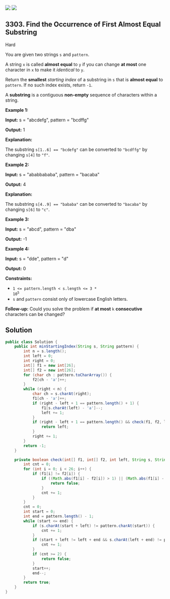 [![](https://img.shields.io/github/stars/javadev/LeetCode-in-Java?label=Stars&style=flat-square)](https://github.com/javadev/LeetCode-in-Java)
[![](https://img.shields.io/github/forks/javadev/LeetCode-in-Java?label=Fork%20me%20on%20GitHub%20&style=flat-square)](https://github.com/javadev/LeetCode-in-Java/fork)

## 3303\. Find the Occurrence of First Almost Equal Substring

Hard

You are given two strings `s` and `pattern`.

A string `x` is called **almost equal** to `y` if you can change **at most** one character in `x` to make it _identical_ to `y`.

Return the **smallest** _starting index_ of a substring in `s` that is **almost equal** to `pattern`. If no such index exists, return `-1`.

A **substring** is a contiguous **non-empty** sequence of characters within a string.

**Example 1:**

**Input:** s = "abcdefg", pattern = "bcdffg"

**Output:** 1

**Explanation:**

The substring `s[1..6] == "bcdefg"` can be converted to `"bcdffg"` by changing `s[4]` to `"f"`.

**Example 2:**

**Input:** s = "ababbababa", pattern = "bacaba"

**Output:** 4

**Explanation:**

The substring `s[4..9] == "bababa"` can be converted to `"bacaba"` by changing `s[6]` to `"c"`.

**Example 3:**

**Input:** s = "abcd", pattern = "dba"

**Output:** \-1

**Example 4:**

**Input:** s = "dde", pattern = "d"

**Output:** 0

**Constraints:**

*   <code>1 <= pattern.length < s.length <= 3 * 10<sup>5</sup></code>
*   `s` and `pattern` consist only of lowercase English letters.

**Follow-up:** Could you solve the problem if **at most** `k` **consecutive** characters can be changed?

## Solution

```java
public class Solution {
    public int minStartingIndex(String s, String pattern) {
        int n = s.length();
        int left = 0;
        int right = 0;
        int[] f1 = new int[26];
        int[] f2 = new int[26];
        for (char ch : pattern.toCharArray()) {
            f2[ch - 'a']++;
        }
        while (right < n) {
            char ch = s.charAt(right);
            f1[ch - 'a']++;
            if (right - left + 1 == pattern.length() + 1) {
                f1[s.charAt(left) - 'a']--;
                left += 1;
            }
            if (right - left + 1 == pattern.length() && check(f1, f2, left, s, pattern)) {
                return left;
            }
            right += 1;
        }
        return -1;
    }

    private boolean check(int[] f1, int[] f2, int left, String s, String pattern) {
        int cnt = 0;
        for (int i = 0; i < 26; i++) {
            if (f1[i] != f2[i]) {
                if ((Math.abs(f1[i] - f2[i]) > 1) || (Math.abs(f1[i] - f2[i]) != 1 && cnt == 2)) {
                    return false;
                }
                cnt += 1;
            }
        }
        cnt = 0;
        int start = 0;
        int end = pattern.length() - 1;
        while (start <= end) {
            if (s.charAt(start + left) != pattern.charAt(start)) {
                cnt += 1;
            }
            if (start + left != left + end && s.charAt(left + end) != pattern.charAt(end)) {
                cnt += 1;
            }
            if (cnt >= 2) {
                return false;
            }
            start++;
            end--;
        }
        return true;
    }
}
```